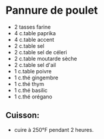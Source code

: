 # Pannure de poulet

- 2 tasses farine
- 4 c.table paprika
- 4 c.table accent
- 2 c.table sel
- 2 c.table sel de céleri
- 2 c.table moutarde sèche
- 2 c.table sel d'ail
- 1 c.table poivre
- 1 c.thé gingembre
- 1 c.thé thym
- 1 c.thé basilic
- 1 c.thé orégano

## Cuisson:

- cuire à 250°F pendant 2 heures.